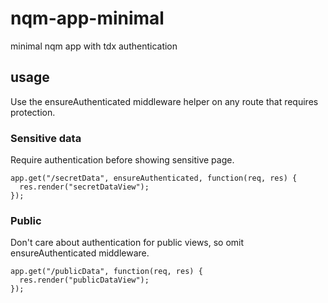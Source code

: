 # nqm-app-minimal
minimal nqm app with tdx authentication

## usage
Use the ensureAuthenticated middleware helper on any route that requires protection. 

### Sensitive data
Require authentication before showing sensitive page.

```
app.get("/secretData", ensureAuthenticated, function(req, res) {
  res.render("secretDataView");
});
```

### Public
Don't care about authentication for public views, so omit ensureAuthenticated middleware.

```
app.get("/publicData", function(req, res) {
  res.render("publicDataView");
});
```

